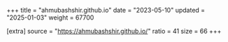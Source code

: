 +++
title = "ahmubashshir.github.io"
date = "2023-05-10"
updated = "2025-01-03"
weight = 67700

[extra]
source = "https://ahmubashshir.github.io/"
ratio = 41
size = 66
+++
